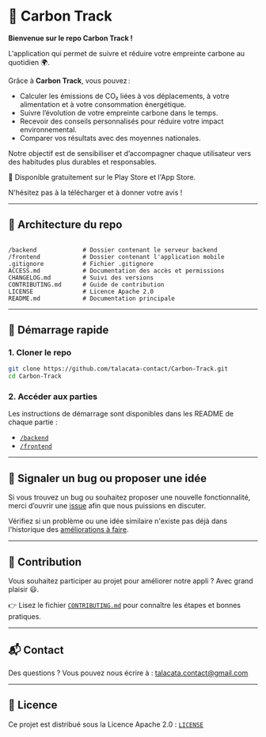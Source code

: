 # 🌱 Carbon Track

**Bienvenue sur le repo Carbon Track !**

L'application qui permet de suivre et réduire votre empreinte carbone au quotidien 🌍.

Grâce à **Carbon Track**, vous pouvez :

- Calculer les émissions de CO₂ liées à vos déplacements, à votre alimentation et à votre consommation énergétique.
- Suivre l’évolution de votre empreinte carbone dans le temps.
- Recevoir des conseils personnalisés pour réduire votre impact environnemental.
- Comparer vos résultats avec des moyennes nationales.

Notre objectif est de sensibiliser et d’accompagner chaque utilisateur vers des habitudes plus durables et responsables.

📱 Disponible gratuitement sur le Play Store et l'App Store.

N'hésitez pas à la télécharger et à donner votre avis !

---

## 📂 Architecture du repo

```

/backend             # Dossier contenant le serveur backend
/frontend            # Dossier contenant l'application mobile
.gitignore           # Fichier .gitignore
ACCESS.md            # Documentation des accès et permissions
CHANGELOG.md         # Suivi des versions
CONTRIBUTING.md      # Guide de contribution
LICENSE              # Licence Apache 2.0
README.md            # Documentation principale

```

---

## 🚀 Démarrage rapide

### 1. Cloner le repo

```bash
git clone https://github.com/talacata-contact/Carbon-Track.git
cd Carbon-Track
```

### 2. Accéder aux parties

Les instructions de démarrage sont disponibles dans les README de chaque partie :

- [`/backend`](backend/README.md)
- [`/frontend`](frontend/README.md)

---

## 🐛 Signaler un bug ou proposer une idée

Si vous trouvez un bug ou souhaitez proposer une nouvelle fonctionnalité,
merci d’ouvrir une [issue](https://github.com/talacata-contact/Carbon-Track/issues) afin que nous puissions en discuter.

Vérifiez si un problème ou une idée similaire n'existe pas déjà dans l'historique des [améliorations à faire](https://drive.proton.me/urls/M93HJAS87M#PCcbuPKMD2WX).

---

## 🤝 Contribution

Vous souhaitez participer au projet pour améliorer notre appli ?
Avec grand plaisir 😃.

👉 Lisez le fichier [`CONTRIBUTING.md`](CONTRIBUTING.md) pour connaître les étapes et bonnes pratiques.

---

## 📬 Contact

Des questions ? Vous pouvez nous écrire à :
talacata.contact@gmail.com

---

## 📜 Licence

Ce projet est distribué sous la Licence Apache 2.0 : [`LICENSE`](LICENSE)
